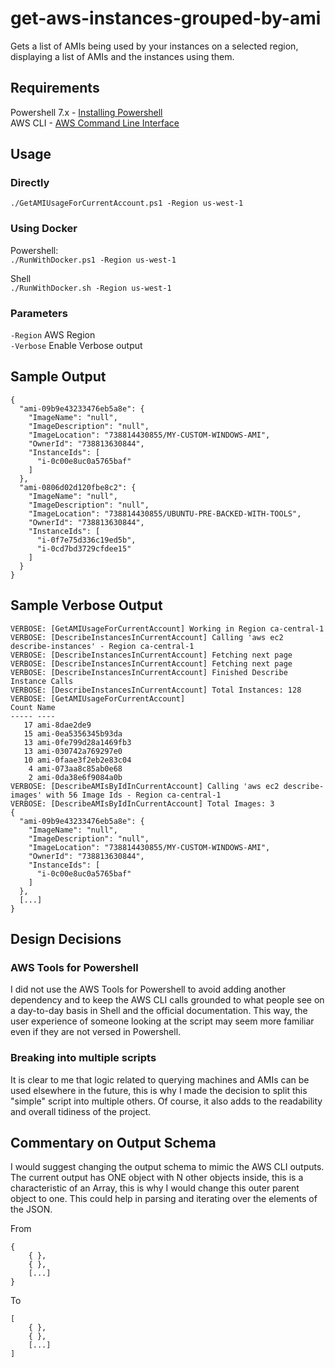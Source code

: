 # get-aws-instances-grouped-by-ami

Gets a list of AMIs being used by your instances on a selected region, displaying a list of AMIs and the instances using them.

## Requirements
Powershell 7.x - [Installing Powershell](https://learn.microsoft.com/en-us/powershell/scripting/install/installing-powershell?view=powershell-7.4) <br> 
AWS CLI - [AWS Command Line Interface](https://aws.amazon.com/cli/) 

## Usage
### Directly
`./GetAMIUsageForCurrentAccount.ps1 -Region us-west-1`

### Using Docker
Powershell:<br>
`./RunWithDocker.ps1 -Region us-west-1`

Shell<br>
`./RunWithDocker.sh -Region us-west-1`

### Parameters
`-Region` AWS Region <br>
`-Verbose` Enable Verbose output 

## Sample Output
```
{
  "ami-09b9e43233476eb5a8e": {
    "ImageName": "null",
    "ImageDescription": "null",
    "ImageLocation": "738814430855/MY-CUSTOM-WINDOWS-AMI",
    "OwnerId": "738813630844",
    "InstanceIds": [
      "i-0c00e8uc0a5765baf"
    ]
  }, 
  "ami-0806d02d120fbe8c2": {
    "ImageName": "null",
    "ImageDescription": "null",
    "ImageLocation": "738814430855/UBUNTU-PRE-BACKED-WITH-TOOLS",
    "OwnerId": "738813630844",
    "InstanceIds": [
      "i-0f7e75d336c19ed5b",
      "i-0cd7bd3729cfdee15"
    ]
  }
}
```

## Sample Verbose Output
```
VERBOSE: [GetAMIUsageForCurrentAccount] Working in Region ca-central-1
VERBOSE: [DescribeInstancesInCurrentAccount] Calling 'aws ec2 describe-instances' - Region ca-central-1
VERBOSE: [DescribeInstancesInCurrentAccount] Fetching next page
VERBOSE: [DescribeInstancesInCurrentAccount] Fetching next page
VERBOSE: [DescribeInstancesInCurrentAccount] Finished Describe Instance Calls
VERBOSE: [DescribeInstancesInCurrentAccount] Total Instances: 128
VERBOSE: [GetAMIUsageForCurrentAccount]
Count Name
----- ----
   17 ami-8dae2de9
   15 ami-0ea5356345b93da
   13 ami-0fe799d28a1469fb3
   13 ami-030742a769297e0
   10 ami-0faae3f2eb2e83c04
    4 ami-073aa8c85ab0e68
    2 ami-0da38e6f9084a0b
VERBOSE: [DescribeAMIsByIdInCurrentAccount] Calling 'aws ec2 describe-images' with 56 Image Ids - Region ca-central-1
VERBOSE: [DescribeAMIsByIdInCurrentAccount] Total Images: 3
{
  "ami-09b9e43233476eb5a8e": {
    "ImageName": "null",
    "ImageDescription": "null",
    "ImageLocation": "738814430855/MY-CUSTOM-WINDOWS-AMI",
    "OwnerId": "738813630844",
    "InstanceIds": [
      "i-0c00e8uc0a5765baf"
    ]
  }, 
  [...]
}
```

## Design Decisions
### AWS Tools for Powershell
I did not use the AWS Tools for Powershell to avoid adding another dependency and to keep the AWS CLI calls grounded to what people see on a day-to-day basis in Shell and the official documentation. This way, the user experience of someone looking at the script may seem more familiar even if they are not versed in Powershell.

### Breaking into multiple scripts
It is clear to me that logic related to querying machines and AMIs can be used elsewhere in the future, this is why I made the decision to split this "simple" script into multiple others. Of course, it also adds to the readability and overall tidiness of the project.

## Commentary on Output Schema
I would suggest changing the output schema to mimic the AWS CLI outputs. The current output has ONE object with N other objects inside, this is a characteristic of an Array, this is why I would change this outer parent object to one. This could help in parsing and iterating over the elements of the JSON.

From
```
{
    { },
    { },
    [...]
}
```
To
```
[
    { },
    { },
    [...]
]
```

